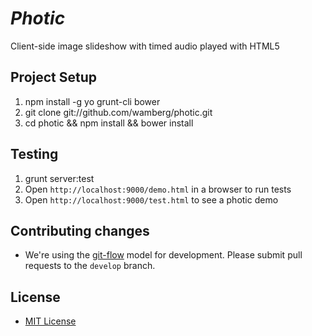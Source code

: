 # _Photic_

Client-side image slideshow with timed audio played with HTML5

## Project Setup

1. npm install -g yo grunt-cli bower
2. git clone git://github.com/wamberg/photic.git
3. cd photic && npm install && bower install

## Testing

1. grunt server:test
2. Open `http://localhost:9000/demo.html` in a browser to run tests
3. Open `http://localhost:9000/test.html` to see a photic demo

## Contributing changes

- We're using the [git-flow](https://github.com/nvie/gitflow) model for development. Please submit pull requests to the `develop` branch.

## License

- [MIT License](http://opensource.org/licenses/MIT)
